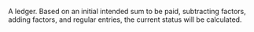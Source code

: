 A ledger. Based on an initial intended sum to be paid, subtracting factors, adding factors, and regular entries, the current status will be calculated.
